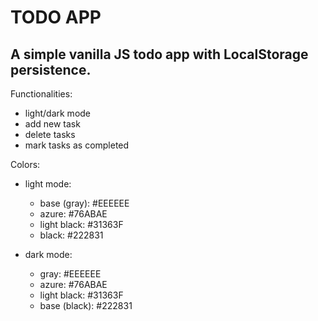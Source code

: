 # TODO APP

## A simple vanilla JS todo app with LocalStorage persistence.

Functionalities:
  - light/dark mode
  - add new task
  - delete tasks
  - mark tasks as completed

Colors:

* light mode:

  - base (gray): #EEEEEE
  - azure: #76ABAE
  - light black: #31363F
  - black: #222831

* dark mode:

  - gray: #EEEEEE
  - azure: #76ABAE
  - light black: #31363F
  - base (black): #222831
